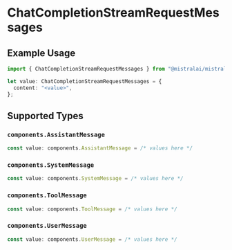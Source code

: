 # ChatCompletionStreamRequestMessages

## Example Usage

```typescript
import { ChatCompletionStreamRequestMessages } from "@mistralai/mistralai/models/components";

let value: ChatCompletionStreamRequestMessages = {
  content: "<value>",
};
```

## Supported Types

### `components.AssistantMessage`

```typescript
const value: components.AssistantMessage = /* values here */
```

### `components.SystemMessage`

```typescript
const value: components.SystemMessage = /* values here */
```

### `components.ToolMessage`

```typescript
const value: components.ToolMessage = /* values here */
```

### `components.UserMessage`

```typescript
const value: components.UserMessage = /* values here */
```

